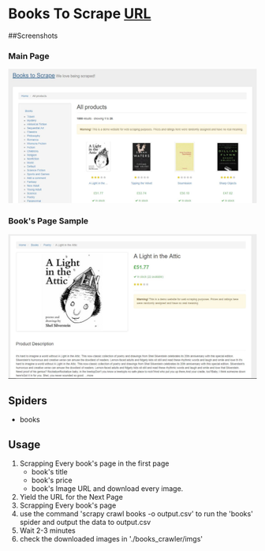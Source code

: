 # Books To Scrape [URL](http://books.toscrape.com/)
##Screenshots

### Main Page
![alt text](./screenshot.JPG "")

### Book's Page Sample 
![alt text](./screenshot02.JPG "")
## Spiders 
* books 

## Usage 
1. Scrapping Every book's page in the first page 
	- book's title 
	- book's price 
	- book's Image URL and download every image. 
2. Yield the URL for the Next Page 
3. Scrapping Every book's page 
4. use the command 'scrapy crawl books -o output.csv' to run the 'books' spider and output the data to output.csv 
4. Wait 2-3 minutes 
5. check the downloaded images in './books_crawler/imgs'




